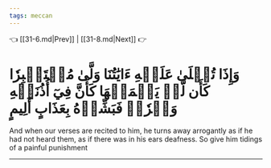 ```yaml
---
tags: meccan
---
```


👈 [[31-6.md|Prev]] | [[31-8.md|Next]] 👉

# وَإِذَا تُتۡلَىٰ عَلَيۡهِ ءَايَٰتُنَا وَلَّىٰ مُسۡتَكۡبِرٗا كَأَن لَّمۡ يَسۡمَعۡهَا كَأَنَّ فِيٓ أُذُنَيۡهِ وَقۡرٗاۖ فَبَشِّرۡهُ بِعَذَابٍ أَلِيمٍ

And when our verses are recited to him, he turns away arrogantly as if he had not heard them, as if there was in his ears deafness. So give him tidings of a painful punishment

---

